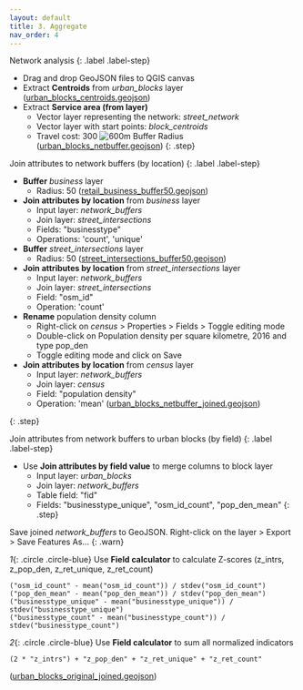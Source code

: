 ```yaml
---
layout: default
title: 3. Aggregate
nav_order: 4
---
```


Network analysis
{: .label .label-step}
- Drag and drop GeoJSON files to QGIS canvas
- Extract <b>Centroids</b> from <i>urban_blocks</i> layer
([urban_blocks_centroids.geojson](https://drive.google.com/file/d/1lez2dAiKcUPMF9CvZiHPp1o-XUQ_eAqO/view?usp=sharing))
- Extract <b>Service area (from layer)</b>
  * Vector layer representing the network: <em>street_network</em>
  * Vector layer with start points: <em>block_centroids</em>
  * Travel cost: 300
![600m Buffer Radius](https://github.com/ubc-library-rc/qgis-walkability/blob/master/images/map_buffers.png?raw=true)
([urban_blocks_netbuffer.geojson](https://drive.google.com/file/d/1jJ0OuOlyaG5pt2DmSAed82YL6SHL7Mbk/view?usp=sharing))
{: .step}

Join attributes to network buffers (by location)
{: .label .label-step}
- <b>Buffer</b> <i>business</i> layer
  * Radius: 50
  ([retail_business_buffer50.geojson](https://drive.google.com/file/d/1CeCmo7dwpKi51pGhs8xJ8-oaifLSW7wK/view?usp=sharing))
- <b>Join attributes by location</b> from <i>business</i> layer
  * Input layer: <i>network_buffers</i>
  * Join layer: <i>street_intersections</i>
  * Fields: "businesstype"
  * Operations: 'count', 'unique'
- <b>Buffer</b> <i>street_intersections</i> layer
  * Radius: 50
  ([street_intersections_buffer50.geojson](https://drive.google.com/file/d/1dln4bwCM5v7E7AGnnXe8bQZUBwmtD9_n/view?usp=sharing))
- <b>Join attributes by location</b> from <i>street_intersections</i> layer
  * Input layer: <i>network_buffers</i>
  * Join layer: <i>street_intersections</i>
  * Field: "osm_id"
  * Operation: 'count' <br>
- <b>Rename</b> population density column
  * Right-click on <i>census</i> > Properties > Fields > Toggle editing mode
  * Double-click on Population density per square kilometre, 2016 and type pop_den
  * Toggle editing mode and click on Save
- <b>Join attributes by location</b> from <i>census</i> layer
  * Input layer: <i>network_buffers</i>
  * Join layer: <i>census</i>
  * Field: "population density"
  * Operation: 'mean'
  ([urban_blocks_netbuffer_joined.geojson](https://drive.google.com/file/d/1YM7mRALbdlVYJMUmqGpkmoV-2oVuc_6l/view?usp=sharing))

{: .step}

Join attributes from network buffers to urban blocks (by field)
{: .label .label-step}
- Use <b>Join attributes by field value</b> to merge columns to block layer
  * Input layer: <i>urban_blocks</i>
  * Join layer: <i>network_buffers</i>
  * Table field: "fid"
  * Fields: "businesstype_unique", "osm_id_count", "pop_den_mean"
{: .step}

Save joined <i>network_buffers</i> to GeoJSON. Right-click on the layer > Export > Save Features As...
{: .warn}

*1*{: .circle .circle-blue} Use <b>Field calculator</b> to calculate Z-scores (z_intrs, z_pop_den, z_ret_unique, z_ret_count)
  ```
  ("osm_id_count" - mean("osm_id_count")) / stdev("osm_id_count")
  ("pop_den_mean" - mean("pop_den_mean")) / stdev("pop_den_mean")
  ("businesstype_unique" - mean("businesstype_unique")) / stdev("businesstype_unique")
  ("businesstype_count" - mean("businesstype_count")) / stdev("businesstype_count")
  ```
*2*{: .circle .circle-blue} Use <b>Field calculator</b> to sum all normalized indicators
  ```
  (2 * "z_intrs") + "z_pop_den" + "z_ret_unique" + "z_ret_count"
  ```

([urban_blocks_original_joined.geojson](https://drive.google.com/file/d/1PdLcrYYtK4Z5KM_PXybmfEHvdcPVDEHf/view?usp=sharing))
